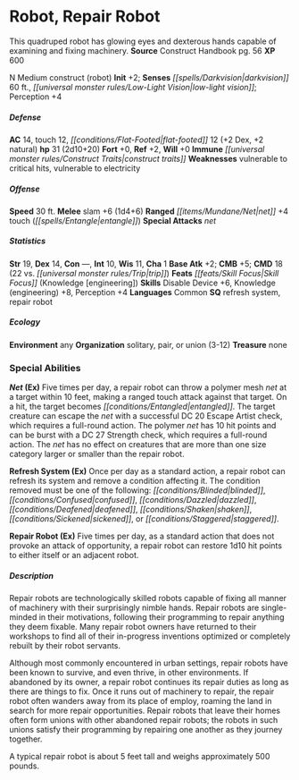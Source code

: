 ﻿---
cssclass: [monsters]
title1: Robot, Repair Robot
desc_short: This quadruped robot has glowing eyes and dexterous hands capable of examining
  and fixing machinery.
title2: Repair Robot
CR: 2
sources:
- name: Construct Handbook
  page: 56
  link: https://paizo.com/products/btq01vam
XP: 600
alignment: N
size: Medium
type: construct
subtypes:
- robot
initiative:
  bonus: 2
senses:
  darkvision: 60
  low-light vision: true
AC:
  AC: 14
  touch: 12
  flat_footed: 12
  components:
    dex: 2
    natural: 2
HP:
  HP: 31
  long: 2d10+20
saves:
  fort: 0
  ref: 2
  will: 0
immunities:
- construct traits
weaknesses:
- vulnerable to critical hits
- vulnerable to electricity
speeds:
  base: 30
attacks:
  melee:
  - - text: slam +6 (1d4+6)
      entries:
      - - damage: 1d4+6
      attack: slam
      bonus:
      - 6
  ranged:
  - - text: net +4 touch (entangle)
      entries:
      - - effect: entangle
      attack: net
      bonus:
      - 4
      touch: true
  special:
  - net
ability_scores:
  STR: 19
  DEX: 14
  CON:
  INT: 10
  WIS: 11
  CHA: 1
BAB: 2
CMB: 5
CMD: 18
CMD_other: 22 vs. trip
feats:
- name: Skill Focus (Knowledge [engineering])
skills:
  Disable Device: 6
  Knowledge (engineering): 8
  Perception: 4
languages:
- Common
special_qualities:
- refresh system
- repair robot
ecology:
  environment: any
  organization: solitary, pair, or union (3-12)
  treasure_type: none
special_abilities:
  Net (Ex): Five times per day, a repair robot can throw a polymer mesh net at a target
    within 10 feet, making a ranged touch attack against that target. On a hit, the
    target becomes entangled. The target creature can escape the net with a successful
    DC 20 Escape Artist check, which requires a full-round action. The polymer net
    has 10 hit points and can be burst with a DC 27 Strength check, which requires
    a full-round action. The net has no effect on creatures that are more than one
    size category larger or smaller than the repair robot.
  Refresh System (Ex): 'Once per day as a standard action, a repair robot can refresh
    its system and remove a condition affecting it. The condition removed must be
    one of the following: blinded, confused, dazzled, deafened, shaken, sickened,
    or staggered.'
  Repair Robot (Ex): Five times per day, as a standard action that does not provoke
    an attack of opportunity, a repair robot can restore 1d10 hit points to either
    itself or an adjacent robot.
desc_long: |-
  Repair robots are technologically skilled robots capable of fixing all manner of machinery with their surprisingly nimble hands. Repair robots are single-minded in their motivations, following their programming to repair anything they deem fixable. Many repair robot owners have returned to their workshops to find all of their in-progress inventions optimized or completely rebuilt by their robot servants.

   Although most commonly encountered in urban settings, repair robots have been known to survive, and even thrive, in other environments. If abandoned by its owner, a repair robot continues its repair duties as long as there are things to fix. Once it runs out of machinery to repair, the repair robot often wanders away from its place of employ, roaming the land in search for more repair opportunities. Repair robots that leave their homes often form unions with other abandoned repair robots; the robots in such unions satisfy their programming by repairing one another as they journey together.

   A typical repair robot is about 5 feet tall and weighs approximately 500 pounds.

---

# Robot, Repair Robot
This quadruped robot has glowing eyes and dexterous hands capable of examining and fixing machinery.
**Source** Construct Handbook pg. 56
**XP** 600

N Medium construct (robot)
**Init** +2; **Senses** _[[spells/Darkvision|darkvision]]_ 60 ft., _[[universal monster rules/Low-Light Vision|low-light vision]]_; Perception +4

##### Defense

**AC** 14, touch 12, _[[conditions/Flat-Footed|flat-footed]]_ 12 (+2 Dex, +2 natural)
**hp** 31 (2d10+20)
**Fort** +0, **Ref** +2, **Will** +0
**Immune** _[[universal monster rules/Construct Traits|construct traits]]_
**Weaknesses** vulnerable to critical hits, vulnerable to electricity

##### Offense
**Speed** 30 ft.
**Melee** slam +6 (1d4+6)
**Ranged** _[[items/Mundane/Net|net]]_ +4 touch (_[[spells/Entangle|entangle]]_)
**Special Attacks** _net_

##### Statistics
**Str** 19, **Dex** 14, **Con** —, **Int** 10, **Wis** 11, **Cha** 1
**Base Atk** +2; **CMB** +5; **CMD** 18 (22 vs. _[[universal monster rules/Trip|trip]]_)
**Feats** _[[feats/Skill Focus|Skill Focus]]_ (Knowledge [engineering])
**Skills** Disable Device +6, Knowledge (engineering) +8, Perception +4
**Languages** Common
**SQ** refresh system, repair robot

##### Ecology

**Environment** any
**Organization** solitary, pair, or union (3-12)
**Treasure** none

### Special Abilities

**_Net_ (Ex)** Five times per day, a repair robot can throw a polymer mesh _net_ at a target within 10 feet, making a ranged touch attack against that target. On a hit, the target becomes _[[conditions/Entangled|entangled]]_. The target creature can escape the _net_ with a successful DC 20 Escape Artist check, which requires a full-round action. The polymer _net_ has 10 hit points and can be burst with a DC 27 Strength check, which requires a full-round action. The _net_ has no effect on creatures that are more than one size category larger or smaller than the repair robot.

**Refresh System (Ex)** Once per day as a standard action, a repair robot can refresh its system and remove a condition affecting it. The condition removed must be one of the following: _[[conditions/Blinded|blinded]]_, _[[conditions/Confused|confused]]_, _[[conditions/Dazzled|dazzled]]_, _[[conditions/Deafened|deafened]]_, _[[conditions/Shaken|shaken]]_, _[[conditions/Sickened|sickened]]_, or _[[conditions/Staggered|staggered]]_.

**Repair Robot (Ex)** Five times per day, as a standard action that does not provoke an attack of opportunity, a repair robot can restore 1d10 hit points to either itself or an adjacent robot.

##### Description

Repair robots are technologically skilled robots capable of fixing all manner of machinery with their surprisingly nimble hands. Repair robots are single-minded in their motivations, following their programming to repair anything they deem fixable. Many repair robot owners have returned to their workshops to find all of their in-progress inventions optimized or completely rebuilt by their robot servants.

Although most commonly encountered in urban settings, repair robots have been known to survive, and even thrive, in other environments. If abandoned by its owner, a repair robot continues its repair duties as long as there are things to fix. Once it runs out of machinery to repair, the repair robot often wanders away from its place of employ, roaming the land in search for more repair opportunities. Repair robots that leave their homes often form unions with other abandoned repair robots; the robots in such unions satisfy their programming by repairing one another as they journey together.

A typical repair robot is about 5 feet tall and weighs approximately 500 pounds.